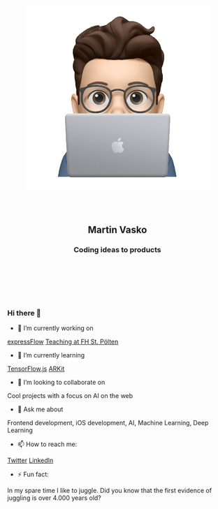 <br/>
<br/>
<p align="center">
  <img src="./media/martin.png" />
</p>
<br />
<br />
<h2 align="center" >
    Martin Vasko
</h2>
<h3 align="center" >Coding ideas to products</h3>
<br />
<br />
<br/>
<br/>
<br />

### Hi there 👋



- 🔭 I’m currently working on

[expressFlow](https://expressflow.com)
[Teaching at FH St. Pölten](https://fhstp.ac.at)

- 🌱 I’m currently learning

[TensorFlow.js](https://www.tensorflow.org/js/)
[ARKit](https://developer.apple.com/documentation/arkit)

- 👯 I’m looking to collaborate on

Cool projects with a focus on AI on the web

- 💬 Ask me about

Frontend development, iOS development, AI, Machine Learning, Deep Learning

- 📫 How to reach me:

[Twitter](https://twitter.com/martvask)
[LinkedIn](https://www.linkedin.com/in/vaskomartin/)

- ⚡ Fun fact:

In my spare time I like to juggle. Did you know that the first evidence of juggling is over 4.000 years old?
